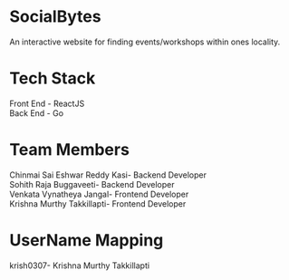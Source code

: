 # SocialBytes
An interactive website for finding events/workshops within ones locality.

# Tech Stack
Front End - ReactJS
<br> Back End - Go

# Team Members
Chinmai Sai Eshwar Reddy Kasi- Backend Developer
<br>Sohith Raja Buggaveeti- Backend Developer
<br>Venkata Vynatheya Jangal- Frontend Developer
<br>Krishna Murthy Takkillapti- Frontend Developer

# UserName Mapping
krish0307- Krishna Murthy Takkillapti
